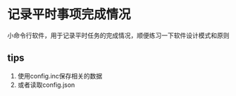 记录平时事项完成情况
===

小命令行软件，用于记录平时任务的完成情况，顺便练习一下软件设计模式和原则

tips
---

1. 使用config.inc保存相关的数据
2. 或者读取config.json
